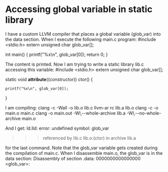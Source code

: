 
# Accessing global variable in static library

I have a custom LLVM compiler that places a global variable (glob_var) into the data section. When I execute the following main.c program:
#include <stdio.h>
extern unsigned char glob_var[];

int main() {
    printf("%x\n", glob_var[0]);
    return 0;
}

The content is printed. Now I am trying to write a static library lib.c accessing this variable:
#include <stdio.h>
extern unsigned char glob_var[];

static void __attribute__((constructor)) ctor() {

    printf("%x\n", glob_var[0]);
}

I am compiling:
clang -c -Wall -o lib.o lib.c
llvm-ar rc lib.a lib.o
clang -c -o main.o main.c
clang -o main.out -Wl,--whole-archive lib.a -Wl,--no-whole-archive main.o

And I get:
ld.lld: error: undefined symbol: glob_var 
>>> referenced by lib.c
>>>               lib.o:(ctor) in archive lib.a

for the last command.
Note that the glob_var variable gets created during the compilation of main.c. When I disassemble main.o, the glob_var is in the data section:
Disassembly of section .data:
0000000000000000 <glob_var>:


        